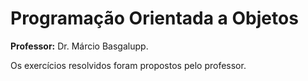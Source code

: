# Programação Orientada a Objetos

__Professor:__ Dr. Márcio Basgalupp.

Os exercícios resolvidos foram propostos pelo professor.
